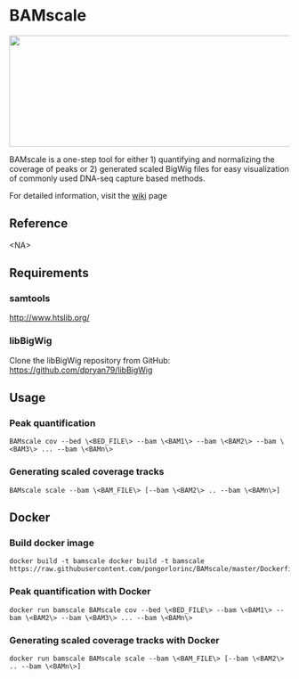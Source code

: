 BAMscale
===

<img src="https://github.com/pongorlorinc/BAMscale/blob/master/doc/images/MAIN.png"  width="600" height="200" />

BAMscale is a one-step tool for either 1) quantifying and normalizing the coverage of peaks or 2) generated scaled BigWig files for easy visualization of commonly used DNA-seq capture based methods.

For detailed information, visit the [wiki](https://github.com/pongorlorinc/BAMscale/wiki) page

## Reference
\<NA\>

## Requirements

### samtools
http://www.htslib.org/

### libBigWig
Clone the libBigWig repository from GitHub: https://github.com/dpryan79/libBigWig

## Usage

### Peak quantification

    BAMscale cov --bed \<BED_FILE\> --bam \<BAM1\> --bam \<BAM2\> --bam \<BAM3\> ... --bam \<BAMn\>

### Generating scaled coverage tracks

    BAMscale scale --bam \<BAM_FILE\> [--bam \<BAM2\> .. --bam \<BAMn\>]


## Docker

### Build docker image

    docker build -t bamscale docker build -t bamscale https://raw.githubusercontent.com/pongorlorinc/BAMscale/master/Dockerfile

### Peak quantification with Docker

    docker run bamscale BAMscale cov --bed \<BED_FILE\> --bam \<BAM1\> --bam \<BAM2\> --bam \<BAM3\> ... --bam \<BAMn\>

### Generating scaled coverage tracks with Docker

    docker run bamscale BAMscale scale --bam \<BAM_FILE\> [--bam \<BAM2\> .. --bam \<BAMn\>]

